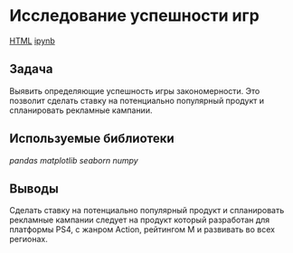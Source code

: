 # Исследование успешности игр

[HTML](https://disk.yandex.ru/d/fFJhhDTKTOWuow)
[ipynb](https://github.com/Denis-Dorofeev/yandex_practicum_projects/blob/main/Исследование%20успешности%20игр/Исследование%20успешности%20игр.ipynb)

## Задача

Выявить определяющие успешность игры закономерности. Это позволит сделать ставку на потенциально популярный продукт и спланировать рекламные кампании.

## Используемые библиотеки

*pandas*  *matplotlib*  *seaborn*  *numpy*

## Выводы

Сделать ставку на потенциально популярный продукт и спланировать рекламные кампании следует на продукт который разработан для платформы PS4, с жанром Action, рейтингом М и развивать во всех регионах.

